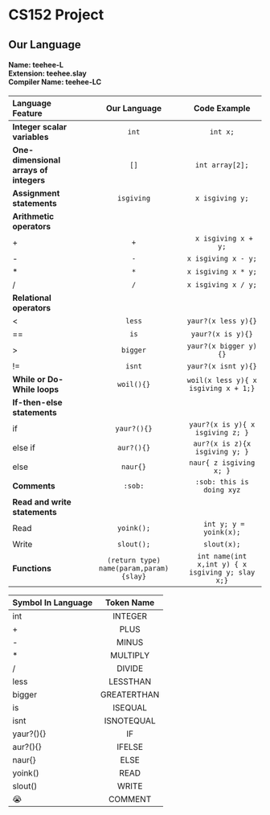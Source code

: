 # CS152 Project
## Our Language
#### Name: teehee-L <br />Extension: teehee.slay<br />Compiler Name: teehee-LC
|**Language Feature**|**Our Language**|**Code Example**|
| :--- | :---: | :---: |
|**Integer scalar variables**|`int`|`int x;`|
|**One-dimensional arrays of integers**| `[]`| `int array[2];` |
|**Assignment statements**|`isgiving`|`x isgiving y;`|
|**Arithmetic operators**|
|+|`+`|` x isgiving x + y;`|
|-|`-`|`x isgiving x - y;`|
|*|`*`|`x isgiving x * y;`|
|/|`/`|`x isgiving x / y;`|
|**Relational operators**|
|<|`less`|`yaur?(x less y){}`|
|==|`is`|`yaur?(x is y){}`|
|>|`bigger`|`yaur?(x bigger y){}`|
|!=|`isnt`|`yaur?(x isnt y){}`|
|**While or Do-While loops**|`woil(){}`|`woil(x less y){ x isgiving x + 1;}`|
|**If-then-else statements**|
|if|`yaur?(){}`|`yaur?(x is y){ x isgiving z; }`|
|else if|`aur?(){}`|`aur?(x is z){x isgiving y; }`|
|else|`naur{}`|`naur{ z isgiving x; }`|
|**Comments**|`:sob:`|`:sob: this is doing xyz`|
|**Read and write statements**|
|Read|`yoink();`|` int y; y = yoink(x);`|
|Write|`slout();`|`slout(x);`|
|**Functions**|`(return type) name(param,param) {slay}`|`int name(int x,int y) { x isgiving y; slay x;}`|

|**Symbol In Language**|**Token Name**|
| :--- | :---: |
|int|INTEGER|
|+|PLUS|
|-|MINUS|
|*|MULTIPLY|
|/|DIVIDE
|less|LESSTHAN|
|bigger|GREATERTHAN|
|is|ISEQUAL|
|isnt|ISNOTEQUAL|
|yaur?(){}|IF|
|aur?(){}|IFELSE|
|naur{}|ELSE|
|yoink()|READ|
|slout()|WRITE|
|:sob:|COMMENT|

